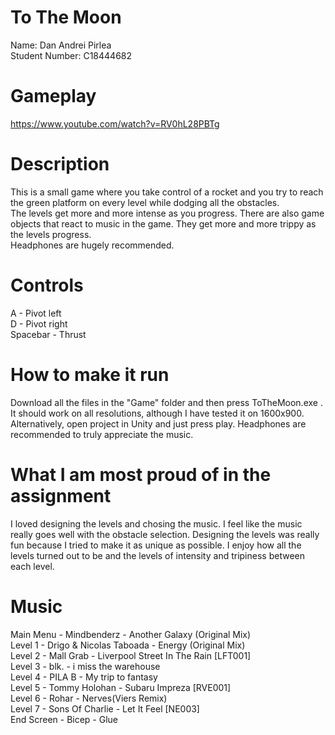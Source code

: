 # To The Moon
Name: Dan Andrei Pirlea  
Student Number: C18444682  

# Gameplay 
https://www.youtube.com/watch?v=RV0hL28PBTg

# Description
This is a small game where you take control of a rocket and you try to reach the green platform on every level while dodging all the obstacles.   
The levels get more and more intense as you progress. There are also game objects that react to music in the game. They get more and more trippy as the levels progress.  
Headphones are hugely recommended.  

# Controls
A - Pivot left  
D - Pivot right  
Spacebar - Thrust  

# How to make it run
Download all the files in the "Game" folder and then press ToTheMoon.exe . It should work on all resolutions, although I have tested it on 1600x900.
Alternatively, open project in Unity and just press play.
Headphones are recommended to truly appreciate the music.

# What I am most proud of in the assignment
I loved designing the levels and chosing the music. I feel like the music really goes well with the obstacle selection. Designing the levels was really fun because I tried to make it as unique as possible.
I enjoy how all the levels turned out to be and the levels of intensity and tripiness between each level.

# Music
Main Menu - Mindbenderz - Another Galaxy (Original Mix)  
Level 1 - Drigo & Nicolas Taboada - Energy (Original Mix)  
Level 2 - Mall Grab - Liverpool Street In The Rain [LFT001]  
Level 3 - blk. - i miss the warehouse  
Level 4 - PILA B - My trip to fantasy  
Level 5 - Tommy Holohan - Subaru Impreza [RVE001]  
Level 6 - Rohar - Nerves(Viers Remix)  
Level 7 - Sons Of Charlie - Let It Feel [NE003]  
End Screen - Bicep - Glue  

